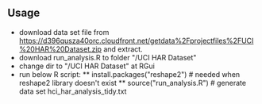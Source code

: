 ## Usage

* download data set file from https://d396qusza40orc.cloudfront.net/getdata%2Fprojectfiles%2FUCI%20HAR%20Dataset.zip and extract.
* download run_analysis.R to folder "<extraction path>/UCI HAR Dataset"
* change dir to "<extraction path>/UCI HAR Dataset" at RGui
* run below R script:
** install.packages("reshape2")  # needed when reshape2 library doesn't exist
** source("run_analysis.R") # generate data set hci_har_analysis_tidy.txt